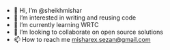 - 👋 Hi, I’m @sheikhmishar
- 👀 I’m interested in writing and reusing code
- 🌱 I’m currently learning WRTC
- 💞️ I’m looking to collaborate on open source solutions
- 📫 How to reach me misharex.sezan@gmail.com

<!---
sheikhmishar/sheikhmishar is a ✨ special ✨ repository because its `README.md` (this file) appears on your GitHub profile.
You can click the Preview link to take a look at your changes.
--->
